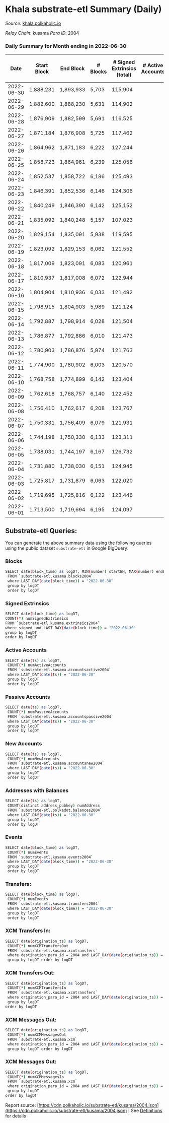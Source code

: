 # Khala substrate-etl Summary (Daily)

_Source_: [khala.polkaholic.io](https://khala.polkaholic.io)

*Relay Chain*: kusama
*Para ID*: 2004



### Daily Summary for Month ending in 2022-06-30


| Date | Start Block | End Block | # Blocks | # Signed Extrinsics (total) | # Active Accounts | # Passive | # New | # Addresses with Balances | # Events | # Transfers | # XCM Transfers In | # XCM Transfers Out | # XCM In | # XCM Out | Issues | 
| ---- | ----------- | --------- | -------- | --------------------------- | ----------------- | --------- | ----- | ------------------------- | -------- | ----------- | ------------------ | ------------------- | -------- | --------- | ------ |
| 2022-06-30 | 1,888,231 | 1,893,933 | 5,703 | 115,904 |  |  |  | 16,813 | 1,294,754 | 2,146 ($232,229.13) | 4 ($189.08) | 9 ($1,663.96) | 4 | 11 |  |
| 2022-06-29 | 1,882,600 | 1,888,230 | 5,631 | 114,902 |  |  |  | 16,801 | 1,284,019 | 2,010 ($111,399.92) | 8 ($415.51) | 6 ($238.11) | 8 | 7 |  |
| 2022-06-28 | 1,876,909 | 1,882,599 | 5,691 | 116,525 |  |  |  | 16,783 | 1,301,745 | 1,983 ($121,876.63) | 9 ($882.21) | 6 ($1,429.44) | 11 | 6 |  |
| 2022-06-27 | 1,871,184 | 1,876,908 | 5,725 | 117,462 |  |  |  | 16,764 | 1,313,402 | 2,139 ($160,600.32) | 5 ($578.76) | 6 ($1,406.77) | 8 | 6 |  |
| 2022-06-26 | 1,864,962 | 1,871,183 | 6,222 | 127,244 |  |  |  | 16,748 | 1,423,888 | 2,341 ($139,822.92) | 14 ($315.93) | 5 ($252.63) | 14 | 5 |  |
| 2022-06-25 | 1,858,723 | 1,864,961 | 6,239 | 125,056 |  |  |  | 16,709 | 1,406,506 | 1,981 ($260,531.33) | 16 ($3,472.30) | 13 ($586.47) | 17 | 13 |  |
| 2022-06-24 | 1,852,537 | 1,858,722 | 6,186 | 125,493 |  |  |  | 16,678 | 1,373,173 | 1,898 ($248,902.24) | 22 ($459.50) | 9 ($280.41) | 22 | 11 |  |
| 2022-06-23 | 1,846,391 | 1,852,536 | 6,146 | 124,306 |  |  |  | 16,645 | 1,278,083 | 2,208 ($160,614.25) | 27 ($1,297.00) | 5 ($653.30) | 28 | 6 |  |
| 2022-06-22 | 1,840,249 | 1,846,390 | 6,142 | 125,152 |  |  |  | 16,597 | 1,275,396 | 2,268 ($186,521.66) | 43 ($675.05) | 8 ($1,422.15) | 44 | 8 |  |
| 2022-06-21 | 1,835,092 | 1,840,248 | 5,157 | 107,023 |  |  |  | 16,435 | 1,090,648 | 2,349 ($239,437.04) | 46 ($992.57) | 5 ($206.84) | 46 | 5 |  |
| 2022-06-20 | 1,829,154 | 1,835,091 | 5,938 | 119,595 |  |  |  | 16,281 | 1,224,645 | 2,249 ($168,785.43) | 3 ($83.71) | 4 ($271.52) | 6 | 5 |  |
| 2022-06-19 | 1,823,092 | 1,829,153 | 6,062 | 121,552 |  |  |  | 16,275 | 1,248,091 | 2,288 ($167,982.73) | 4 ($1,728.46) | 3 ($253.82) | 4 | 3 |  |
| 2022-06-18 | 1,817,009 | 1,823,091 | 6,083 | 120,961 |  |  |  | 16,267 | 1,244,608 | 1,855 ($79,422.71) | 1 ($5.00) | 11 ($1,185.62) | 6 | 13 |  |
| 2022-06-17 | 1,810,937 | 1,817,008 | 6,072 | 122,944 |  |  |  | 16,263 | 1,259,076 | 2,339 ($141,962.17) | 9 ($1,906.27) | 4 ($234.80) | 10 | 7 |  |
| 2022-06-16 | 1,804,904 | 1,810,936 | 6,033 | 121,492 |  |  |  | 16,221 | 1,246,481 | 2,273 ($268,675.05) | 3 ($256.76) | 6 ($281.84) | 4 | 7 |  |
| 2022-06-15 | 1,798,915 | 1,804,903 | 5,989 | 121,124 |  |  |  | 16,254 | 1,244,796 | 2,526 ($184,427.27) | 7 ($2,456.41) | 6 ($1,755.05) | 8 | 11 |  |
| 2022-06-14 | 1,792,887 | 1,798,914 | 6,028 | 121,504 |  |  |  | 16,229 | 1,247,928 | 2,482 ($167,057.86) | 9 ($230.27) | 14 ($259.29) | 16 | 16 |  |
| 2022-06-13 | 1,786,877 | 1,792,886 | 6,010 | 121,473 |  |  |  | 16,204 | 1,246,789 | 2,809 ($274,225.96) | 10 ($6,141.28) | 9 ($3,770.42) | 10 | 13 |  |
| 2022-06-12 | 1,780,903 | 1,786,876 | 5,974 | 121,763 |  |  |  | 16,146 | 1,247,768 | 2,747 ($87,916.02) | 8 ($1,664.75) | 11 ($3,647.09) | 11 | 14 |  |
| 2022-06-11 | 1,774,900 | 1,780,902 | 6,003 | 120,570 |  |  |  | 16,133 | 1,266,480 | 2,243 ($215,208.15) | 6 ($2,254.90) | 9 ($1,935.87) | 6 | 13 |  |
| 2022-06-10 | 1,768,758 | 1,774,899 | 6,142 | 123,404 |  |  |  | 16,128 | 1,295,141 | 2,356 ($285,226.87) | 2 ($502.36) | 10 ($1,414.66) | 6 | 14 |  |
| 2022-06-09 | 1,762,618 | 1,768,757 | 6,140 | 122,452 |  |  |  | 16,112 | 1,283,915 | 1,860 ($159,845.14) | 8 ($1,293.14) | 9 ($676.37) | 15 | 10 |  |
| 2022-06-08 | 1,756,410 | 1,762,617 | 6,208 | 123,767 |  |  |  | 16,091 | 1,297,938 | 2,174 ($241,696.28) | 12 ($897.40) | 11 ($797.00) | 12 | 12 |  |
| 2022-06-07 | 1,750,331 | 1,756,409 | 6,079 | 121,931 |  |  |  | 16,063 | 1,271,813 | 2,243 ($279,451.54) | 20 ($1,939.59) | 11 ($329.29) | 25 | 15 |  |
| 2022-06-06 | 1,744,198 | 1,750,330 | 6,133 | 123,311 |  |  |  | 16,031 | 1,290,715 | 2,332 ($212,392.45) | 8 ($207.51) | 8 ($7,573.49) | 13 | 12 |  |
| 2022-06-05 | 1,738,031 | 1,744,197 | 6,167 | 126,732 |  |  |  | 16,013 | 1,317,900 | 2,004 ($142,417.35) | 5 ($232.05) | 8 ($254.51) | 5 | 8 |  |
| 2022-06-04 | 1,731,880 | 1,738,030 | 6,151 | 124,945 |  |  |  | 16,008 | 1,301,072 | 1,659 ($124,906.62) | 2 ($82.61) | 9 ($349.13) | 2 | 9 |  |
| 2022-06-03 | 1,725,817 | 1,731,879 | 6,063 | 122,020 |  |  |  | 15,997 | 1,267,160 | 1,941 ($172,685.52) | 6 ($2,984.20) | 16 ($3,005.22) | 6 | 16 |  |
| 2022-06-02 | 1,719,695 | 1,725,816 | 6,122 | 123,446 |  |  |  | 15,971 | 1,284,877 | 2,120 ($305,724.01) | 12 ($1,644.96) | 17 ($1,691.81) | 14 | 20 |  |
| 2022-06-01 | 1,713,500 | 1,719,694 | 6,195 | 124,097 |  |  |  | 15,938 | 1,294,337 | 2,079 ($111,774.84) | 7 ($66.17) | 17 ($777.12) | 8 | 18 |  |

## Substrate-etl Queries:
You can generate the above summary data using the following queries using the public dataset `substrate-etl` in Google BigQuery:

### Blocks
```bash
SELECT date(block_time) as logDT, MIN(number) startBN, MAX(number) endBN, COUNT(*) numBlocks 
 FROM `substrate-etl.kusama.blocks2004`  
 where LAST_DAY(date(block_time)) = "2022-06-30" 
 group by logDT 
 order by logDT
```

### Signed Extrinsics
```bash
SELECT date(block_time) as logDT, 
COUNT(*) numSignedExtrinsics 
FROM `substrate-etl.kusama.extrinsics2004`  
where signed and LAST_DAY(date(block_time)) = "2022-06-30" 
group by logDT 
order by logDT
```

### Active Accounts
```bash
SELECT date(ts) as logDT, 
 COUNT(*) numActiveAccounts 
 FROM `substrate-etl.kusama.accountsactive2004` 
 where LAST_DAY(date(ts)) = "2022-06-30" 
 group by logDT 
 order by logDT
```

### Passive Accounts
```bash
SELECT date(ts) as logDT, 
 COUNT(*) numPassiveAccounts 
 FROM `substrate-etl.kusama.accountspassive2004` 
 where LAST_DAY(date(ts)) = "2022-06-30" 
 group by logDT 
 order by logDT
```

### New Accounts
```bash
SELECT date(ts) as logDT, 
 COUNT(*) numNewAccounts 
 FROM `substrate-etl.kusama.accountsnew2004` 
 where LAST_DAY(date(ts)) = "2022-06-30" 
 group by logDT
 order by logDT
```

### Addresses with Balances
```bash
SELECT date(ts) as logDT,
 COUNT(distinct address_pubkey) numAddress 
 FROM `substrate-etl.polkadot.balances2004` 
 where LAST_DAY(date(ts)) = "2022-06-30" 
 group by logDT 
 order by logDT
```

### Events
```bash
SELECT date(block_time) as logDT, 
 COUNT(*) numEvents 
 FROM `substrate-etl.kusama.events2004` 
 where LAST_DAY(date(block_time)) = "2022-06-30" 
 group by logDT 
 order by logDT
```

### Transfers:
```bash
SELECT date(block_time) as logDT, 
 COUNT(*) numEvents 
 FROM `substrate-etl.kusama.transfers2004` 
 where LAST_DAY(date(block_time)) = "2022-06-30" 
 group by logDT 
 order by logDT
```

### XCM Transfers In:
```bash
SELECT date(origination_ts) as logDT, 
 COUNT(*) numXCMTransfersOut 
 FROM `substrate-etl.kusama.xcmtransfers` 
 where destination_para_id = 2004 and LAST_DAY(date(origination_ts)) = "2022-06-30" 
 group by logDT order by logDT
```

### XCM Transfers Out:
```bash
SELECT date(origination_ts) as logDT, 
 COUNT(*) numXCMTransfersIn 
 FROM `substrate-etl.kusama.xcmtransfers` 
 where origination_para_id = 2004 and LAST_DAY(date(origination_ts)) = "2022-06-30" 
 group by logDT 
order by logDT
```

### XCM Messages Out:
```bash
SELECT date(origination_ts) as logDT, 
 COUNT(*) numXCMMessagesOut 
 FROM `substrate-etl.kusama.xcm` 
 where destination_para_id = 2004 and LAST_DAY(date(origination_ts)) = "2022-06-30" 
 group by logDT order by logDT
```

### XCM Messages Out:
```bash
SELECT date(origination_ts) as logDT, 
 COUNT(*) numXCMMessagesIn 
 FROM `substrate-etl.kusama.xcm` 
 where origination_para_id = 2004 and LAST_DAY(date(origination_ts)) = "2022-06-30" 
 group by logDT 
order by logDT
```


Report source: [https://cdn.polkaholic.io/substrate-etl/kusama/2004.json](https://cdn.polkaholic.io/substrate-etl/kusama/2004.json) | See [Definitions](/DEFINITIONS.md) for details
